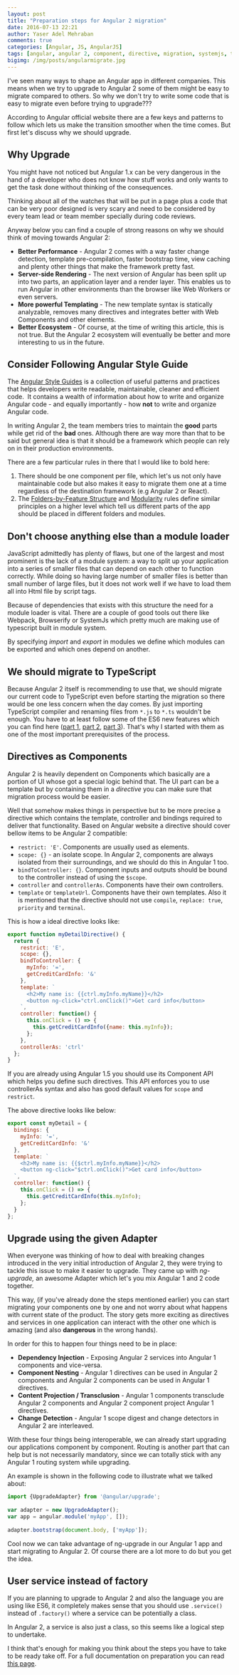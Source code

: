 ```yaml
---
layout: post
title: "Preparation steps for Angular 2 migration"
date: 2016-07-13 22:21
author: Yaser Adel Mehraban
comments: true
categories: [Angular, JS, AngularJS]
tags: [angular, angular 2, component, directive, migration, systemjs, typescript, webpack]
bigimg: /img/posts/angularmigrate.jpg
---
```


I've seen many ways to shape an Angular app in different companies. This means when we try to upgrade to Angular 2 some of them might be easy to migrate compared to others. So why we don't try to write some code that is easy to migrate even before trying to upgrade??? 

According to Angular official website there are a few keys and patterns to follow which lets us make the transition smoother when the time comes. But first let's discuss why we should upgrade.

## Why Upgrade

You might have not noticed but Angular 1.x can be very dangerous in the hand of a developer who does not know how stuff works and only wants to get the task done without thinking of the consequences.

Thinking about all of the watches that will be put in a page plus a code that can be very poor designed is very scary and need to be considered by every team lead or team member specially during code reviews.

Anyway below you can find a couple of strong reasons on why we should think of moving towards Angular 2:

*   **Better Performance** - Angular 2 comes with a way faster change detection, template pre-compilation, faster bootstrap time, view caching and plenty other things that make the framework pretty fast.
*   **Server-side Rendering** - The next version of Angular has been split up into two parts, an application layer and a render layer. This enables us to run Angular in other environments than the browser like Web Workers or even servers.
*   **More powerful Templating** - The new template syntax is statically analyzable, removes many directives and integrates better with Web Components and other elements.
*   **Better Ecosystem** - Of course, at the time of writing this article, this is not true. But the Angular 2 ecosystem will eventually be better and more interesting to us in the future.

## Consider Following Angular Style Guide

The [Angular Style Guides](https://angular.io/guide/styleguide) is a collection of useful patterns and practices that helps developers write readable, maintainable, cleaner and efficient code.  It contains a wealth of information about how to write and organize Angular code - and equally importantly - how **not** to write and organize Angular code.

In writing Angular 2, the team members tries to maintain the **good** parts while get rid of the **bad** ones. Although there are way more than that to be said but general idea is that it should be a framework which people can rely on in their production environments.

There are a few particular rules in there that I would like to bold here:

1.  There should be one component per file, which let's us not only have maintainable code but also makes it easy to migrate them one at a time regardless of the destination framework (e.g Angular 2 or React).
2.  The [Folders-by-Feature Structure](https://github.com/johnpapa/angular-styleguide/blob/master/a1/README.md#folders-by-feature-structure) and [Modularity](https://github.com/johnpapa/angular-styleguide/blob/master/a1/README.md#modularity) rules define similar principles on a higher level which tell us different parts of the app should be placed in different folders and modules.

## Don't choose anything else than a module loader

JavaScript admittedly has plenty of flaws, but one of the largest and most prominent is the lack of a module system: a way to split up your application into a series of smaller files that can depend on each other to function correctly. While doing so having large number of smaller files is better than small number of large files, but it does not work well if we have to load them all into Html file by script tags.

Because of dependencies that exists with this structure the need for a module loader is vital. There are a couple of good tools out there like Webpack, Browserify or SystemJs which pretty much are making use of typescript built in module system.

By specifying *import* and *export* in modules we define which modules can be exported and which ones depend on another.

## We should migrate to TypeScript


Because Angular 2 itself is recommending to use that, we should migrate our current code to TypeScript even before starting the migration so there would be one less concern when the day comes. By just importing TypeScript compiler and renaming files from `*.js` to `*.ts` wouldn't be enough. You have to at least follow some of the ES6 new features which you can find here ([part 1](/2016-07-06-es6-new-features-part-i/), [part 2](/2016-07-07-es6-new-features-part-ii/), [part 3](/2016-07-11-es6-new-features-part-iii/)). That's why I started with them as one of the most important prerequisites of the process.

## Directives as Components

Angular 2 is heavily dependent on Components which basically are a portion of UI whose got a special logic behind that. The UI part can be a template but by containing them in a *directive* you can make sure that migration process would be easier.

Well that somehow makes things in perspective but to be more precise a directive which contains the template, controller and bindings required to deliver that functionality. Based on Angular website a directive should cover bellow items to be Angular 2 compatible:

*   `restrict: 'E'`. Components are usually used as elements.
*   `scope: {}` - an isolate scope. In Angular 2, components are always isolated from their surroundings, and we should do this in Angular 1 too.
*   `bindToController: {}`. Component inputs and outputs should be bound to the controller instead of using the `$scope`.
*   `controller` and `controllerAs`. Components have their own controllers.
*   `template` or `templateUrl`. Components have their own templates.
Also it is mentioned that the directive should not use `compile`, `replace: true`, `priority` and `terminal`.

This is how a ideal directive looks like:

```javascript
export function myDetailDirective() {
  return {
    restrict: 'E',
    scope: {},
    bindToController: {
      myInfo: '=',
      getCreditCardInfo: '&'
    },
    template: `
      <h2>My name is: {{ctrl.myInfo.myName}}</h2>      
      <button ng-click="ctrl.onClick()">Get card info</button>
    `,
    controller: function() {
      this.onClick = () => {
        this.getCreditCardInfo({name: this.myInfo});
      };
    },
    controllerAs: 'ctrl'
  };
}
```

If you are already using Angular 1.5 you should use its Component API which helps you define such directives. This API enforces you to use controllerAs syntax and also has good default values for `scope` and `restrict`.

The above directive looks like below:

```javascript
export const myDetail = {
  bindings: {
    myInfo: '=',
    getCreditCardInfo: '&'
  },
  template: `
    <h2>My name is: {{$ctrl.myInfo.myName}}</h2>
    <button ng-click="$ctrl.onClick()">Get card info</button>
  `,
  controller: function() {
    this.onClick = () => {
      this.getCreditCardInfo(this.myInfo);
    };
  }
};
```
  
## Upgrade using the given Adapter
    

When everyone was thinking of how to deal with breaking changes introduced in the very initial introduction of Angular 2, they were trying to tackle this issue to make it easier to upgrade. They came up with *ng-upgrade,* an awesome Adapter which let's you mix Angular 1 and 2 code together. 

This way, (if you've already done the steps mentioned earlier) you can start migrating your components one by one and not worry about what happens with current state of the product. The story gets more exciting as directives and services in one application can interact with the other one which is amazing (and also **dangerous** in the wrong hands).

In order for this to happen four things need to be in place:
    
*   **Dependency Injection** - Exposing Angular 2 services into Angular 1 components and vice-versa.
*   **Component Nesting** - Angular 1 directives can be used in Angular 2 components and Angular 2 components can be used in Angular 1 directives.
*   **Content Projection / Transclusion** - Angular 1 components transclude Angular 2 components and Angular 2 component project Angular 1 directives.
*   **Change Detection** - Angular 1 scope digest and change detectors in Angular 2 are interleaved.


With these four things being interoperable, we can already start upgrading our applications component by component. Routing is another part that can help but is not necessarily mandatory, since we can totally stick with any Angular 1 routing system while upgrading.
    
An example is shown in the following code to illustrate what we talked about:

```javascript
import {UpgradeAdapter} from '@angular/upgrade';
 
var adapter = new UpgradeAdapter();
var app = angular.module('myApp', []);
 
adapter.bootstrap(document.body, ['myApp']);
```    

Cool now we can take advantage of ng-upgrade in our Angular 1 app and start migrating to Angular 2. Of course there are a lot more to do but you get the idea.

## User service instead of factory

If you are planning to upgrade to Angular 2 and also the language you are using like ES6, it completely makes sense that you should use `.service()` instead of `.factory()` where a service can be potentially a class. 

In Angular 2, a service is also just a class, so this seems like a logical step to undertake.

I think that's enough for making you think about the steps you have to take to be ready take off. For a full documentation on preparation you can read [this page](https://angular.io/guide/upgrade).
